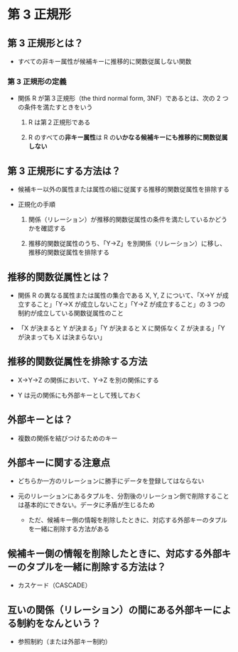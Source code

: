 # 第 3 正規形

## 第 3 正規形とは？

- すべての非キー属性が候補キーに推移的に関数従属しない関数

### 第 3 正規形の定義

- 関係 R が第３正規形（the third normal form, 3NF）であるとは、次の 2 つの条件を満たすときをいう

  1. R は第２正規形である

  2. R のすべての**非キー属性**は R の**いかなる候補キーにも推移的に関数従属しない**

## 第 3 正規形にする方法は？

- 候補キー以外の属性または属性の組に従属する推移的関数従属性を排除する

- 正規化の手順

  1. 関係（リレーション）が推移的関数従属性の条件を満たしているかどうかを確認する

  2. 推移的関数従属性のうち、「Y→Z」を別関係（リレーション）に移し、推移的関数従属性を排除する

## 推移的関数従属性とは？

- 関係 R の異なる属性または属性の集合である X, Y, Z について、「X→Y が成立すること」「Y→X が成立しないこと」「Y→Z が成立すること」の 3 つの制約が成立している関数従属性のこと

- 「X が決まると Y が決まる」「Y が決まると X に関係なく Z が決まる」「Y が決まっても X は決まらない」

## 推移的関数従属性を排除する方法

- X→Y→Z の関係において、Y→Z を別の関係にする

- Y は元の関係にも外部キーとして残しておく

## 外部キーとは？

- 複数の関係を結びつけるためのキー

## 外部キーに関する注意点

- どちらか一方のリレーションに勝手にデータを登録してはならない

- 元のリレーションにあるタプルを、分割後のリレーション側で削除することは基本的にできない。データに矛盾が生じるため

  - ただ、候補キー側の情報を削除したときに、対応する外部キーのタプルを一緒に削除する方法がある

## 候補キー側の情報を削除したときに、対応する外部キーのタプルを一緒に削除する方法は？

- カスケード（CASCADE）

## 互いの関係（リレーション）の間にある外部キーによる制約をなんという？

- 参照制約（または外部キー制約）
